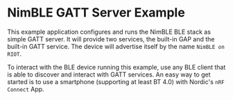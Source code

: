 NimBLE GATT Server Example
==========================
This example application configures and runs the NimBLE BLE stack as simple GATT
server. It will provide two services, the built-in GAP and the built-in GATT
service. The device will advertise itself by the name `NimBLE on RIOT`.

To interact with the BLE device running this example, use any BLE client that is
able to discover and interact with GATT services.
An easy way to get started is to use a smartphone (supporting at least BT 4.0) with Nordic's `nRF Connect` App.

